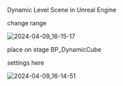 Dynamic Level Scene in Unreal Engine

change range 

![2024-04-09_16-15-17](https://github.com/mitraRome/DynamicLevelScene/assets/83445348/a3935be9-77ba-4d19-b444-d2a1b8d0489e)

place on stage BP_DynamicCube

settings here

![2024-04-09_16-14-51](https://github.com/mitraRome/DynamicLevelScene/assets/83445348/b22631d1-3308-481e-9416-ba96b21ac0b5)
